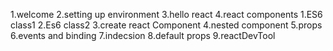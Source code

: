 1.welcome 
2.setting up environment
3.hello react 
4.react components
   1.ES6 class1
   2.Es6 class2
   3.create react Component
   4.nested component
   5.props
   6.events and binding
   7.indecsion
   8.default props
   9.reactDevTool